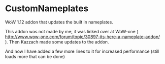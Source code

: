 # CustomNameplates
WoW 1.12 addon that updates the built in nameplates.


This addon was not made by me, it was linked over at WoW-one (  http://www.wow-one.com/forum/topic/30897-its-here-a-nameplate-addon/ ).
Then Kazzach made some updates to the addon.

And now I have added a few more lines to it for increased performance (still loads more that can be done)